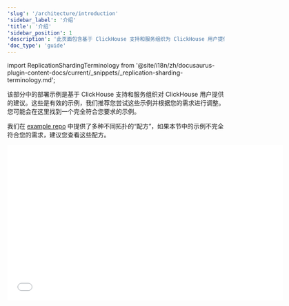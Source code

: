 ```yaml
---
'slug': '/architecture/introduction'
'sidebar_label': '介绍'
'title': '介绍'
'sidebar_position': 1
'description': '此页面包含基于 ClickHouse 支持和服务组织为 ClickHouse 用户提供的建议的部署示例'
'doc_type': 'guide'
---
```


import ReplicationShardingTerminology from '@site/i18n/zh/docusaurus-plugin-content-docs/current/_snippets/_replication-sharding-terminology.md';

该部分中的部署示例是基于 ClickHouse 支持和服务组织对 ClickHouse 用户提供的建议。这些是有效的示例，我们推荐您尝试这些示例并根据您的需求进行调整。您可能会在这里找到一个完全符合您要求的示例。

我们在 [example repo](https://github.com/ClickHouse/examples/tree/main/docker-compose-recipes/recipes) 中提供了多种不同拓扑的“配方”，如果本节中的示例不完全符合您的需求，建议您查看这些配方。

<ReplicationShardingTerminology />

<div class='vimeo-container'>
  <iframe src="//www.youtube.com/embed/vBjCJtw_Ei0"
    width="640"
    height="360"
    frameborder="0"
    allow="autoplay;
    fullscreen;
    picture-in-picture"
    allowfullscreen>
  </iframe>
</div>
